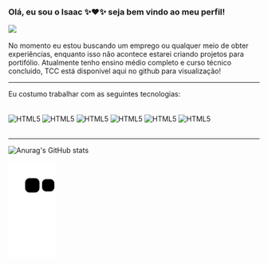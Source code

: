 ### Olá, eu sou o Isaac ✨❤️✨ seja bem vindo ao meu perfil!

<img src="https://media.giphy.com/media/ko7twHhomhk8E/giphy.gif">

No momento eu estou buscando um emprego ou qualquer meio de obter experiências, enquanto isso não acontece estarei criando projetos para portifólio.
Atualmente tenho ensino médio completo e curso técnico concluido, TCC está disponivel aqui no github para visualização!

-------------------------------------------------------------------------------------------------------------------------------------------------------------------------

Eu costumo trabalhar com as seguintes tecnologias:

<section style="display: inline_block"><br>
  <img align="center" alt="HTML5" src="https://img.shields.io/badge/HTML5-E34F26?style=for-the-badge&logo=html5&logoColor=white"/>
  <img align="center" alt="HTML5" src="https://img.shields.io/badge/CSS-239120?&style=for-the-badge&logo=css3&logoColor=white"/>
  <img align="center" alt="HTML5" src="https://img.shields.io/badge/JavaScript-F7DF1E?style=for-the-badge&logo=javascript&logoColor=black"/>
  <img align="center" alt="HTML5" src="https://img.shields.io/badge/PHP-777BB4?style=for-the-badge&logo=php&logoColor=white"/>
  <img align="center" alt="HTML5" src="https://img.shields.io/badge/Java-ED8B00?style=for-the-badge&logo=java&logoColor=white"/>
  <img align="center" alt="HTML5" src="https://img.shields.io/badge/MySQL-00000F?style=for-the-badge&logo=mysql&logoColor=white"/>
</section> <br>

-------------------------------------------------------------------------------------------------------------------------------------------------------------------------

![Anurag's GitHub stats](https://github-readme-stats.vercel.app/api?username=IsaacCunha&show_icons=true&theme=dark) <br> 

![Snake animation](https://github.com/IsaacCunha/IsaacCunha/blob/output/github-contribution-grid-snake.svg)
